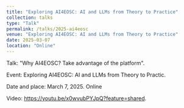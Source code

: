 ```yaml
---
title: "Exploring AI4EOSC: AI and LLMs from Theory to Practice"
collection: talks
type: "Talk"
permalink: /talks/2025-ai4eosc
venue: "Exploring AI4EOSC: AI and LLMs from Theory to Practice"
date: 2025-03-07
location: "Online"
---
```

Talk: "Why AI4EOSC? Take advantage of the platform".

Event: Exploring AI4EOSC: AI and LLMs from Theory to Practic. 

Date and place: March 7, 2025. Online

Video: <https://youtu.be/x0wvubPYJpQ?feature=shared>.

